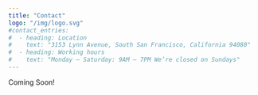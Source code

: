 ```yaml
---
title: "Contact"
logo: "/img/logo.svg"
#contact_entries:
#  - heading: Location
#    text: "3153 Lynn Avenue, South San Francisco, California 94080"
#  - heading: Working hours
#    text: "Monday – Saturday: 9AM – 7PM We’re closed on Sundays"
---
```


Coming Soon!
